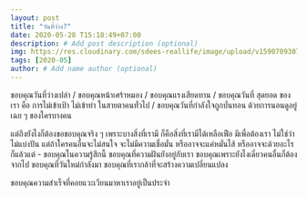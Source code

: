 ```yaml
---
layout: post
title: "วันที่ว่าง?"
date: 2020-05-28 T15:18:49+07:00
description: # Add post description (optional)
img: https://res.cloudinary.com/sdees-reallife/image/upload/v1590709307/Screenshot_2020-05-29_06-43-34.png # Add image post (optional)
tags: [2020-05]
author: # Add name author (optional)
---
```

ขอบคุณวันที่ว่างเปล่า / ขอบคุณหน้าเศร้าหมอง / ขอบคุณแรงเสียดทาน / ขอบคุณวันที่ สุดยอด ของเรา คือ การไม่เข้าเป้า ไม่เข้าท่า ในสายตาคนทั่วไป / ขอบคุณวันที่กำลังใจถูกบั่นทอน ด้วยการนอนดูอยู่เฉย ๆ ของใครบางคน

<i class="fa fa-child" style="color:plum"></i>

แต่ถึงยังไงก็ต้องขอขอบคุณจริง ๆ เพราะบางสิ่งที่เรามี ก็คือสิ่งที่เรามีได้เหลือเฟือ มีเพื่อต้องเรา ไม่ใช่ว่าไม่แบ่งปัน แต่ถ้าใครคนอื่นจะไม่สนใจ จะไม่มีความเชื่อมั่น หรืออาจจะแค่หมั่นไส้ หรืออาจจะด้วยอะไรก็แล้วแต่ - ขอบคุณในความรู้สึกนี้ ขอบคุณที่ความฝันยังอยู่กับเรา ขอบคุณเพราะยังไงเดี๋ยวคนอื่นก็ต้องจากไป ขอบคุณที่วันใหม่กำลังมา ขอบคุณที่เรากล้าที่จะสร้างความเปลี่ยนแปลง

ขอบคุณความสำเร็จที่คอยแวะเวียนมาหาเราอยู่เป็นประจำ
